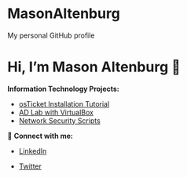 # MasonAltenburg
My personal GitHub profile
<p align="center">
 

# Hi, I’m Mason Altenburg 👋

**Information Technology Projects:**  

- [osTicket Installation Tutorial](https://github.com/mason-altenburg/osTicket-Installation-Tutorial)
- [AD Lab with VirtualBox]([https://github.com/mason-altenburg/Configuring-On-premises-Active-Directory-with-Virtual-Box](https://github.com/mason-altenburg/Configuring-On-premises-Active-Directory-with-Virtual-Box/blob/main/README.md))
- [Network Security Scripts](https://github.com/mason-altenburg/aws-network-security)


🤳 **Connect with me:**  
- [LinkedIn](https://linkedin.com/in/your‑profile)  

- [Twitter](https://twitter.com/your‑handle)
